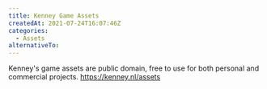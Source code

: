 ```yaml
---
title: Kenney Game Assets
createdAt: 2021-07-24T16:07:46Z
categories:
  - Assets
alternativeTo:
---
```


Kenney's game assets are public domain, free to use for both personal and commercial projects. https://kenney.nl/assets